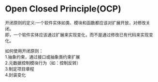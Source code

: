 # Open Closed Principle(OCP)
开闭原则的定义:一个软件实体如类、模块和函数都应该对扩展开放，对修改关闭。  
即，一个软件实体应该通过扩展来实现变化，而不是通过修改已有代码来实现变化。  

如何使用开闭原则：  
1.抽象约束，通过接口或抽象类约束扩展  
2.元数据控制模块行为（如：控制反转）  
3.制定项目章程  
4.封装变化